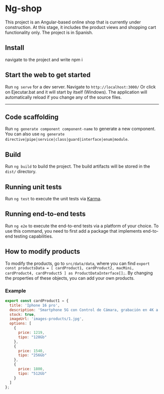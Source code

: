 # Ng-shop

This project is an Angular-based online shop that is currently under construction. At this stage, it includes the product views and shopping cart functionality only. 
The project is in Spanish.

## Install

navigate to the project and write npm i

## Start the web to get started

Run `ng serve` for a dev server. Navigate to `http://localhost:3000/` Or click on Ejecutar.bat and it will start by itself (Windows).
The application will automatically reload if you change any of the source files.

--------------------------------------------------

## Code scaffolding

Run `ng generate component component-name` to generate a new component. You can also use `ng generate directive|pipe|service|class|guard|interface|enum|module`.

## Build

Run `ng build` to build the project. The build artifacts will be stored in the `dist/` directory.

## Running unit tests

Run `ng test` to execute the unit tests via [Karma](https://karma-runner.github.io).

## Running end-to-end tests

Run `ng e2e` to execute the end-to-end tests via a platform of your choice. To use this command, you need to first add a package that implements end-to-end testing capabilities.

## How to modify products

To modify the products, go to `src/data/data`, where you can find `export const productsData = [ cardProduct1, cardProduct2, macMini, cardProduct4, cardProduct5 ] as ProductDataInterface[];`. By changing the properties of these objects, you can add your own products.

### Example

```javascript
export const cardProduct1 = {
  title: 'Iphone 16 pro',
  description: 'Smartphone 5G con Control de Cámara, grabación en 4K a 120 f/s con Dolby Vision.',
  stock: true,
  imageUrl: 'images-products/1.jpg',
  options: [
    {
      price: 1219, 
      tipo: "128Gb"
    },
    {
      price: 1540,  
      tipo: "256Gb"
    },
    {
      price: 1800,  
      tipo: "512Gb"
    }
  ]
};

